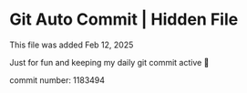 # Git Auto Commit | Hidden File

This file was added Feb 12, 2025

Just for fun and keeping my daily git commit active 🤪

commit number: 1183494
